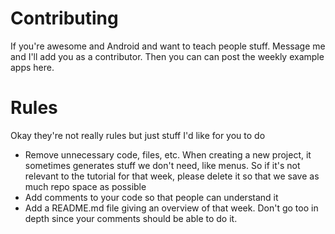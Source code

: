 # Contributing
If you're awesome and Android and want to teach people stuff. Message me and I'll add you as a contributor. Then you can can post the weekly example apps here. 

# Rules
Okay they're not really rules but just stuff I'd like for you to do
- Remove unnecessary code, files, etc. When creating a new project, it sometimes generates stuff we don't need, like menus. So if it's not relevant to the tutorial for that week, please delete it so that we save as much repo space as possible
- Add comments to your code so that people can understand it
- Add a README.md file giving an overview of that week. Don't go too in depth since your comments should be able to do it.